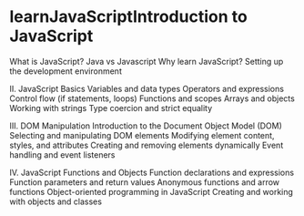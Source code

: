 # learnJavaScriptIntroduction to JavaScript
What is JavaScript?
Java vs Javascript
Why learn JavaScript?
Setting up the development environment

II. JavaScript Basics
Variables and data types
Operators and expressions
Control flow (if statements, loops)
Functions and scopes
Arrays and objects
Working with strings
Type coercion and strict equality

III. DOM Manipulation
Introduction to the Document Object Model (DOM)
Selecting and manipulating DOM elements
Modifying element content, styles, and attributes
Creating and removing elements dynamically
Event handling and event listeners

IV. JavaScript Functions and Objects
Function declarations and expressions
Function parameters and return values
Anonymous functions and arrow functions
Object-oriented programming in JavaScript
Creating and working with objects and classes
